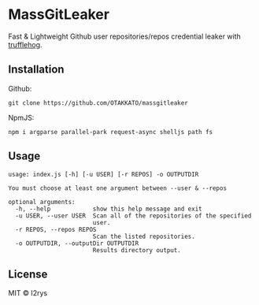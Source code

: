 # MassGitLeaker
Fast & Lightweight Github user repositories/repos credential leaker with [trufflehog](https://github.com/trufflesecurity/trufflehog).

## Installation
Github:
```
git clone https://github.com/OTAKKATO/massgitleaker
```

NpmJS:
```
npm i argparse parallel-park request-async shelljs path fs
```

## Usage
```
usage: index.js [-h] [-u USER] [-r REPOS] -o OUTPUTDIR

You must choose at least one argument between --user & --repos

optional arguments:
  -h, --help            show this help message and exit
  -u USER, --user USER  Scan all of the repositories of the specified
                        user.
  -r REPOS, --repos REPOS
                        Scan the listed repositories.
  -o OUTPUTDIR, --outputDir OUTPUTDIR
                        Results directory output.
```

## License
MIT © I2rys